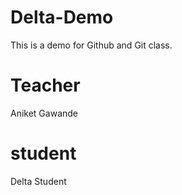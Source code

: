 # Delta-Demo
This is a demo for Github and Git class.

# Teacher 
Aniket Gawande

# student 
Delta Student


